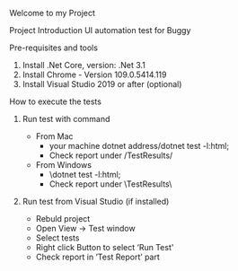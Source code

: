 Welcome to my Project



Project Introduction
UI automation test for Buggy

Pre-requisites and tools
1. Install .Net Core, version: .Net 3.1
2. Install Chrome  - Version 109.0.5414.119
3. Install Visual Studio 2019 or after (optional)

How to execute the tests
1. Run test with command
    * From Mac
        * your machine dotnet address/dotnet test -l:html;
        * Check report under <Project root path>/TestResults/
    * From Windows
        * <your machine dotnet address>\dotnet test -l:html;
        * Check report under <Project root path>\TestResults\




2. Run test from Visual Studio (if installed)
    * Rebuld project
    * Open View -> Test window
    * Select tests
    * Right click Button to select ‘Run Test'
    * Check report in ’Test Report’ part
